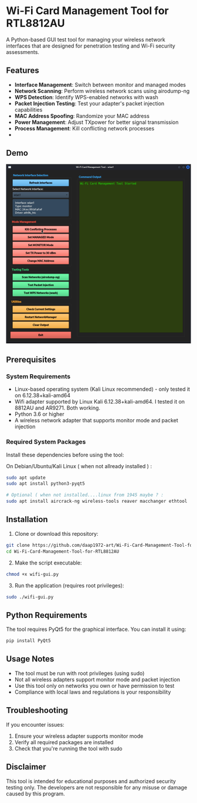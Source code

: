 # Wi-Fi Card Management Tool for RTL8812AU

A Python-based GUI test tool for managing your wireless network interfaces that are designed for penetration testing and Wi-Fi security assessments.

## Features

- **Interface Management**: Switch between monitor and managed modes
- **Network Scanning**: Perform wireless network scans using airodump-ng
- **WPS Detection**: Identify WPS-enabled networks with wash
- **Packet Injection Testing**: Test your adapter's packet injection capabilities
- **MAC Address Spoofing**: Randomize your MAC address
- **Power Management**: Adjust TXpower for better signal transmission
- **Process Management**: Kill conflicting network processes
- 
## Demo

![Wi-Fi Tool Demo](test.gif)

## Prerequisites

### System Requirements
- Linux-based operating system (Kali Linux recommended) - only tested it on 6.12.38+kali-amd64
- Wifi adapter supported by Linux Kali 6.12.38+kali-amd64. I tested it on 8812AU and AR9271. Both working.
- Python 3.6 or higher
- A wireless network adapter that supports monitor mode and packet injection

### Required System Packages
Install these dependencies before using the tool:

On Debian/Ubuntu/Kali Linux ( when not allready installed ) :
```bash
sudo apt update
sudo apt install python3-pyqt5 
```
```bash
# Optional ( when not installed....linux from 1945 maybe ? :
sudo apt install aircrack-ng wireless-tools reaver macchanger ethtool
```
## Installation

1. Clone or download this repository:
```bash
git clone https://github.com/daap1972-art/Wi-Fi-Card-Management-Tool-for-RTL8812AU.git
cd Wi-Fi-Card-Management-Tool-for-RTL8812AU
```

2. Make the script executable:
```bash
chmod +x wifi-gui.py
```

3. Run the application (requires root privileges):
```bash
sudo ./wifi-gui.py
```

## Python Requirements

The tool requires PyQt5 for the graphical interface. You can install it using:

```bash
pip install PyQt5
```

## Usage Notes

- The tool must be run with root privileges (using sudo)
- Not all wireless adapters support monitor mode and packet injection
- Use this tool only on networks you own or have permission to test
- Compliance with local laws and regulations is your responsibility

## Troubleshooting

If you encounter issues:
1. Ensure your wireless adapter supports monitor mode
2. Verify all required packages are installed
3. Check that you're running the tool with sudo

## Disclaimer

This tool is intended for educational purposes and authorized security testing only. The developers are not responsible for any misuse or damage caused by this program.

